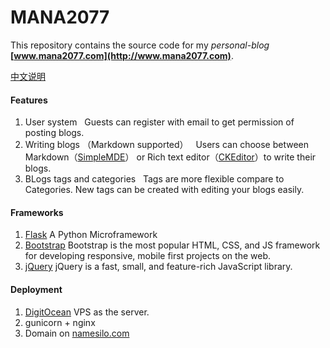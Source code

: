 MANA2077
=======================

This repository contains the source code for my *personal-blog* **[www.mana2077.com](http://www.mana2077.com)**.

[中文说明]

#### Features

1. User system
   Guests can register with email to get permission of posting blogs.
2. Writing blogs （Markdown supported）
   Users can choose between Markdown（[SimpleMDE]） or Rich text editor（[CKEditor]）to write their blogs.
3. BLogs tags and categories
   Tags are more flexible compare to Categories. New tags can be created with editing your blogs easily.
   
#### Frameworks

1. [Flask]  A Python Microframework
2. [Bootstrap]  Bootstrap is the most popular HTML, CSS, and JS framework 
   for developing responsive, mobile first projects on the web.
3. [jQuery]  jQuery is a fast, small, and feature-rich JavaScript library.

#### Deployment

1. [DigitOcean] VPS as the server.
2. gunicorn + nginx
3. Domain on [namesilo.com]


[中文说明]:        https://github.com/chidaobanjiu/mana2077/wiki/MANA2077.com-%E4%B8%AD%E6%96%87%E8%AF%B4%E6%98%8E
[Flask]:         http://flask.pocoo.org/
[Bootstrap]:     http://getbootstrap.com/
[jQuery]:        https://jquery.com/
[DigitOcean]:    https://m.do.co/c/00276e485cb5
[namesilo.com]:  https://www.namesilo.com/
[SimpleMDE]:     https://simplemde.com/
[CKEditor]:      http://ckeditor.com/
